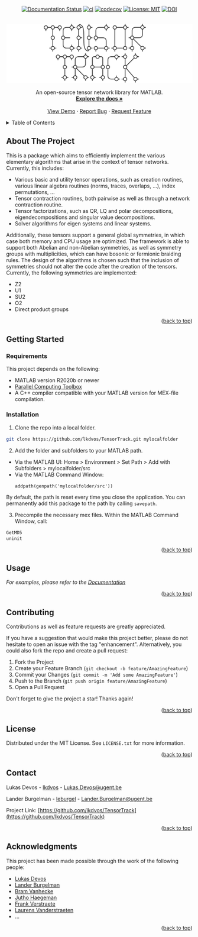 <div id="top"></div>

<!-- PROJECT SHIELDS -->  
<div align="center">
  
  [![Documentation Status](https://readthedocs.org/projects/tensortrack/badge/?version=latest)](https://tensortrack.readthedocs.io/en/latest/index.html)
  [![ci](https://github.com/lkdvos/TensorTrack/actions/workflows/ci.yml/badge.svg)](https://github.com/lkdvos/TensorTrack/actions/workflows/ci.yml)
  [![codecov](https://codecov.io/gh/lkdvos/TensorTrack/branch/main/graph/badge.svg?token=1I0XEB69TQ)](https://codecov.io/gh/lkdvos/TensorTrack)
  [![License: MIT](https://img.shields.io/badge/License-MIT-yellow.svg)](https://opensource.org/licenses/MIT)
  [![DOI](https://zenodo.org/badge/469891425.svg)](https://zenodo.org/badge/latestdoi/469891425)

</div>

<!-- PROJECT LOGO -->
<br />
<div align="center">
  <a href="https://github.com/lkdvos/TensorTrack">
    <img src="docs/src/img/logo.png" alt="Logo" width="800">
  </a>

  <p align="center">
    An open-source tensor network library for MATLAB.
    <br />
    <a href="https://tensortrack.readthedocs.io/en/latest/"><strong>Explore the docs »</strong></a>
    <br />
    <br />
    <a href="https://tensortrack.readthedocs.io/en/latest/examples/examples.html">View Demo</a>
    ·
    <a href="https://github.com/lkdvos/TensorTrack/issues">Report Bug</a>
    ·
    <a href="https://github.com/lkdvos/TensorTrack/issues">Request Feature</a>
  </p>
</div>

<!-- TABLE OF CONTENTS -->
<details>
  <summary>Table of Contents</summary>
  <ol>
    <li>
      <a href="#about-the-project">About The Project</a>
    </li>
    <li>
      <a href="#getting-started">Getting Started</a>
      <ul>
        <li><a href="#requirements">Requirements</a></li>
        <li><a href="#installation">Installation</a></li>
      </ul>
    </li>
    <li><a href="#usage">Usage</a></li>
    <li><a href="#contributing">Contributing</a></li>
    <li><a href="#license">License</a></li>
    <li><a href="#contact">Contact</a></li>
    <li><a href="#acknowledgments">Acknowledgments</a></li>
  </ol>
</details>


<!-- ABOUT THE PROJECT -->
## About The Project

<!-- [![Product Name Screen Shot][product-screenshot]](https://example.com) -->
This is a package which aims to efficiently implement the various elementary algorithms that arise in the context of tensor networks. Currently, this includes:

* Various basic and utility tensor operations, such as creation routines, various linear algebra routines (norms, traces, overlaps, ...), index permutations, ...
* Tensor contraction routines, both pairwise as well as through a network contraction routine.
* Tensor factorizations, such as QR, LQ and polar decompositions, eigendecompositions and singular value decompositions.
* Solver algorithms for eigen systems and linear systems.
 
Additionally, these tensors support a general global symmetries, in which case both memory and CPU usage are optimized. The framework is able to support both Abelian and non-Abelian symmetries, as well as symmetry groups with multiplicities, which can have bosonic or fermionic braiding rules.
The design of the algorithms is chosen such that the inclusion of symmetries should not alter the code after the creation of the tensors. Currently, the following symmetries are implemented:

* Z2
* U1
* SU2
* O2
* Direct product groups

<p align="right">(<a href="#top">back to top</a>)</p>


<!-- GETTING STARTED -->
## Getting Started

### Requirements

This project depends on the following:
- MATLAB version R2020b or newer
- [Parallel Computing Toolbox](https://de.mathworks.com/products/parallel-computing.html)
- A C++ compiler compatible with your MATLAB version for MEX-file compilation.

### Installation
1. Clone the repo into a local folder.
  ```sh
  git clone https://github.com/lkdvos/TensorTrack.git mylocalfolder
  ```
  
2. Add the folder and subfolders to your MATLAB path.
  - Via the MATLAB UI:
      Home > Environment > Set Path > Add with Subfolders > mylocalfolder/src
  - Via the MATLAB Command Window:
    ```matlabsession
    addpath(genpath('mylocalfolder/src'))
    ```
  By default, the path is reset every time you close the application. You can permanently add this package to the path by calling ```savepath```.
  
3. Precompile the necessary mex files.
  Within the MATLAB Command Window, call:
  ```matlabsession
  GetMD5
  uninit
  ```
  
<p align="right">(<a href="#top">back to top</a>)</p>

<!-- USAGE EXAMPLES -->
## Usage

_For examples, please refer to the [Documentation](https://tensortrack.readthedocs.io/en/latest/examples/examples.html)_

<p align="right">(<a href="#top">back to top</a>)</p>


<!-- CONTRIBUTING -->
## Contributing

Contributions as well as feature requests are greatly appreciated.

If you have a suggestion that would make this project better, please do not hesitate to open an issue with the tag "enhancement". Alternatively, you could also fork the repo and create a pull request:

1. Fork the Project
2. Create your Feature Branch (`git checkout -b feature/AmazingFeature`)
3. Commit your Changes (`git commit -m 'Add some AmazingFeature'`)
4. Push to the Branch (`git push origin feature/AmazingFeature`)
5. Open a Pull Request

Don't forget to give the project a star! Thanks again!

<p align="right">(<a href="#top">back to top</a>)</p>


<!-- LICENSE -->
## License

Distributed under the MIT License. See `LICENSE.txt` for more information.

<p align="right">(<a href="#top">back to top</a>)</p>


<!-- CONTACT -->
## Contact
Lukas Devos - [lkdvos](https://github.com/lkdvos) - Lukas.Devos@ugent.be

Lander Burgelman - [leburgel](https://github.com/leburgel) - Lander.Burgelman@ugent.be

Project Link: [https://github.com/lkdvos/TensorTrack](https://github.com/lkdvos/TensorTrack)

<p align="right">(<a href="#top">back to top</a>)</p>


<!-- ACKNOWLEDGMENTS -->
## Acknowledgments
This project has been made possible through the work of the following people:
* [Lukas Devos](https://orcid.org/0000-0002-0256-4200)
* [Lander Burgelman](https://orcid.org/0000-0003-1724-5330)
* [Bram Vanhecke](https://orcid.org/0000-0001-9557-1591)
* [Jutho Haegeman](https://orcid.org/0000-0002-0858-291X)
* [Frank Verstraete](https://orcid.org/0000-0003-0270-5592)
* [Laurens Vanderstraeten](https://orcid.org/0000-0002-3227-9822)
* ...


<p align="right">(<a href="#top">back to top</a>)</p>


<!-- MARKDOWN LINKS & IMAGES -->
<!-- https://www.markdownguide.org/basic-syntax/#reference-style-links -->
[contributors-shield]: https://img.shields.io/github/contributors/github_username/repo_name.svg?style=for-the-badge
[contributors-url]: https://github.com/github_username/repo_name/graphs/contributors
[forks-shield]: https://img.shields.io/github/forks/github_username/repo_name.svg?style=for-the-badge
[forks-url]: https://github.com/github_username/repo_name/network/members
[stars-shield]: https://img.shields.io/github/stars/github_username/repo_name.svg?style=for-the-badge
[stars-url]: https://github.com/github_username/repo_name/stargazers
[issues-shield]: https://img.shields.io/github/issues/github_username/repo_name.svg?style=for-the-badge
[issues-url]: https://github.com/github_username/repo_name/issues
[license-shield]: https://img.shields.io/github/license/github_username/repo_name.svg?style=for-the-badge
[license-url]: https://github.com/github_username/repo_name/blob/master/LICENSE.txt
[linkedin-shield]: https://img.shields.io/badge/-LinkedIn-black.svg?style=for-the-badge&logo=linkedin&colorB=555
[linkedin-url]: https://linkedin.com/in/linkedin_username
[product-screenshot]: images/screenshot.png
